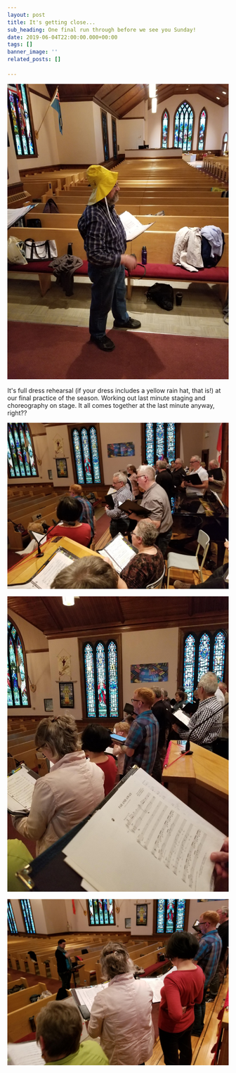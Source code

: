 ```yaml
---
layout: post
title: It's getting close...
sub_heading: One final run through before we see you Sunday!
date: 2019-06-04T22:00:00.000+00:00
tags: []
banner_image: ''
related_posts: []

---
```

![](/images/20190604_193607_1.jpg)

It's full dress rehearsal (if your dress includes a yellow rain hat, that is!) at our final practice of the season. Working out last minute staging and choreography on stage. It all comes together at the last minute anyway, right??

![](/images/20190604_193643.jpg)

![](/images/20190604_191811.jpg)

![](/images/20190604_200818.jpg)